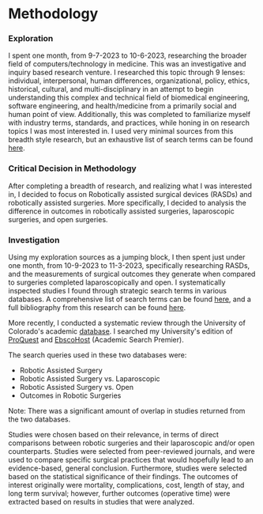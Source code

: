# Methodology

### Exploration
I spent one month, from 9-7-2023 to 10-6-2023, researching the broader field of computers/technology in medicine. This was an investigative and inquiry based research venture. I researched this topic through 9 lenses: individual, interpersonal, human differences, organizational, policy, ethics, historical, cultural, and multi-disciplinary in an attempt to begin understanding this complex and technical field of biomedical engineering, software engineering, and health/medicine from a primarily social and human point of view. Additionally, this was completed to familiarize myself with industry terms, standards, and practices, while honing in on research topics I was most interested in. I used very minimal sources from this breadth style research, but an exhaustive list of search terms can be found [here](https://docs.google.com/spreadsheets/d/1oNA6XXVFzFoIJnYeAsb0xS4jXLMmwv-RUrTuOrg_6s0/edit?usp=sharing).

### Critical Decision in Methodology
After completing a breadth of research, and realizing what I was interested in, I decided to focus on Robotically assisted surgical devices (RASDs) and robotically assisted surgeries. More specifically, I decided to analysis the difference in outcomes in robotically assisted surgeries, laparoscopic surgeries, and open surgeries.

### Investigation
Using my exploration sources as a jumping block, I then spent just under one month, from 10-9-2023 to 11-3-2023, specifically researching RASDs, and the measurements of surgical outcomes they generate when compared to surgeries completed laparoscopically and open. I systematically inspected studies I found through strategic search terms in various databases. A comprehensive list of search terms can be found [here](https://docs.google.com/spreadsheets/d/1-QmiSYuMmubs0tnvtkqNF4EqeaW7_pREKFZtQRO3Y6c/edit?usp=sharing), and a full bibliography from this research can be found [here](https://docs.google.com/spreadsheets/d/1oNA6XXVFzFoIJnYeAsb0xS4jXLMmwv-RUrTuOrg_6s0/edit?usp=sharing).

More recently, I conducted a systematic review through the University of Colorado's academic [database](https://www.colorado.edu/libraries/research/find-articles-and-databases). I searched my University's edition of [ProQuest](https://about.proquest.com/) and [EbscoHost](https://www.ebsco.com/products/ebscohost-research-platform) (Academic Search Premier).  

The search queries used in these two databases were:
- Robotic Assisted Surgery
- Robotic Assisted Surgery vs. Laparoscopic
- Robotic Assisted Surgery vs. Open
- Outcomes in Robotic Surgeries

Note: There was a significant amount of overlap in studies returned from the two databases.

Studies were chosen based on their relevance, in terms of direct comparisons between robotic surgeries and their laparoscopic and/or open counterparts. Studies were selected from peer-reviewed journals, and were used to compare specific surgical practices that would hopefully lead to an evidence-based, general conclusion. Furthermore, studies were selected based on the statistical significance of their findings. The outcomes of interest originally were mortality, complications, cost, length of stay, and long term survival; however, further outcomes (operative time) were extracted based on results in studies that were analyzed.
